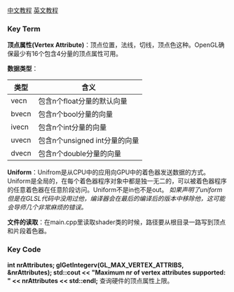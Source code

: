 [中文教程](https://learnopengl-cn.github.io/01%20Getting%20started/05%20Shaders/)
[英文教程](https://learnopengl.com/Getting-started/Shaders)


### Key Term

**顶点属性(Vertex Attribute)**：顶点位置，法线，切线，顶点色这种。OpenGL确保最少有16个包含4分量的顶点属性可用。

**数据类型**：

| 类型  | 含义                          |
| ----- | ----------------------------- |
| vecn  | 包含n个float分量的默认向量    |
| bvecn | 包含n个bool分量的向量         |
| ivecn | 包含n个int分量的向量          |
| uvecn | 包含n个unsigned int分量的向量 |
| dvecn | 包含n个double分量的向量       |

**Uniform**：Unifrom是从CPU中的应用向GPU中的着色器发送数据的方式。Uniform是全局的，在每个着色器程序对象中都是独一无二的，可以被着色器程序的任意着色器在任意阶段访问。Uniform不是in也不是out。
*如果声明了uniform但是在GLSL代码中没用过他，编译器会在最后的编译后的版本中移除他，这可能会导师几个非常麻烦的错误。*

**文件的读取**：在main.cpp里读取shader类的时候，路径要从根目录一路写到顶点和片段着色器。



### Key Code

**int nrAttributes; 
glGetIntegerv(GL_MAX_VERTEX_ATTRIBS, &nrAttributes); 
std::cout << "Maximum nr of vertex attributes supported: " << nrAttributes << std::endl;**  查询硬件的顶点属性上限。


